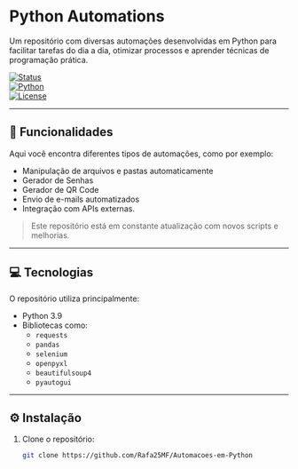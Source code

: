 # Python Automations

Um repositório com diversas automações desenvolvidas em Python para facilitar tarefas do dia a dia, otimizar processos e aprender técnicas de programação prática.

[![Status](https://img.shields.io/badge/status-em%20desenvolvimento-yellow)]()  
[![Python](https://img.shields.io/badge/python-3.9-blue?logo=python)]()  
[![License](https://img.shields.io/badge/license-Rafa25MF-green)]()  

---

## 🚀 Funcionalidades

Aqui você encontra diferentes tipos de automações, como por exemplo:

- Manipulação de arquivos e pastas automaticamente
- Gerador de Senhas
- Gerador de QR Code
- Envio de e-mails automatizados
- Integração com APIs externas.

> Este repositório está em constante atualização com novos scripts e melhorias.

---

## 💻 Tecnologias

O repositório utiliza principalmente:

- Python 3.9
- Bibliotecas como:
  - `requests`
  - `pandas`
  - `selenium`
  - `openpyxl`
  - `beautifulsoup4`
  - `pyautogui`

---

## ⚙️ Instalação

1. Clone o repositório:  
   ```bash
   git clone https://github.com/Rafa25MF/Automacoes-em-Python
